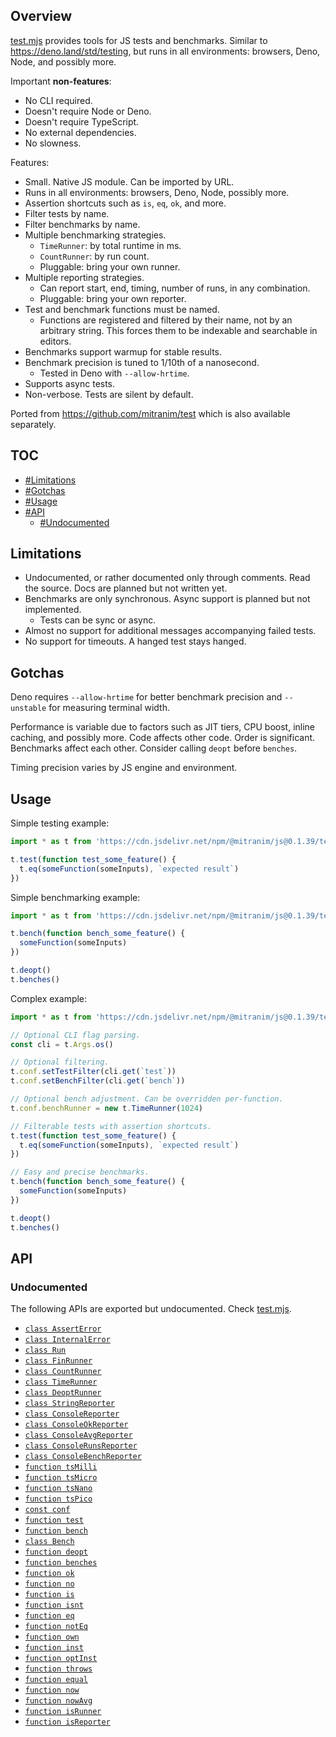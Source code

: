 ## Overview

[test.mjs](../test.mjs) provides tools for JS tests and benchmarks. Similar to https://deno.land/std/testing, but runs in all environments: browsers, Deno, Node, and possibly more.

Important **non-features**:

  * No CLI required.
  * Doesn't require Node or Deno.
  * Doesn't require TypeScript.
  * No external dependencies.
  * No slowness.

Features:

  * Small. Native JS module. Can be imported by URL.
  * Runs in all environments: browsers, Deno, Node, possibly more.
  * Assertion shortcuts such as `is`, `eq`, `ok`, and more.
  * Filter tests by name.
  * Filter benchmarks by name.
  * Multiple benchmarking strategies.
    * `TimeRunner`: by total runtime in ms.
    * `CountRunner`: by run count.
    * Pluggable: bring your own runner.
  * Multiple reporting strategies.
    * Can report start, end, timing, number of runs, in any combination.
    * Pluggable: bring your own reporter.
  * Test and benchmark functions must be named.
    * Functions are registered and filtered by their name, not by an arbitrary string. This forces them to be indexable and searchable in editors.
  * Benchmarks support warmup for stable results.
  * Benchmark precision is tuned to 1/10th of a nanosecond.
    * Tested in Deno with `--allow-hrtime`.
  * Supports async tests.
  * Non-verbose. Tests are silent by default.

Ported from https://github.com/mitranim/test which is also available separately.

## TOC

* [#Limitations](#limitations)
* [#Gotchas](#gotchas)
* [#Usage](#usage)
* [#API](#api)
  * [#Undocumented](#undocumented)

## Limitations

* Undocumented, or rather documented only through comments. Read the source. Docs are planned but not written yet.
* Benchmarks are only synchronous. Async support is planned but not implemented.
  * Tests can be sync or async.
* Almost no support for additional messages accompanying failed tests.
* No support for timeouts. A hanged test stays hanged.

## Gotchas

Deno requires `--allow-hrtime` for better benchmark precision and `--unstable` for measuring terminal width.

Performance is variable due to factors such as JIT tiers, CPU boost, inline caching, and possibly more. Code affects other code. Order is significant. Benchmarks affect each other. Consider calling `deopt` before `benches`.

Timing precision varies by JS engine and environment.

## Usage

Simple testing example:

```js
import * as t from 'https://cdn.jsdelivr.net/npm/@mitranim/js@0.1.39/test.mjs'

t.test(function test_some_feature() {
  t.eq(someFunction(someInputs), `expected result`)
})
```

Simple benchmarking example:

```js
import * as t from 'https://cdn.jsdelivr.net/npm/@mitranim/js@0.1.39/test.mjs'

t.bench(function bench_some_feature() {
  someFunction(someInputs)
})

t.deopt()
t.benches()
```

Complex example:

```js
import * as t from 'https://cdn.jsdelivr.net/npm/@mitranim/js@0.1.39/test.mjs'

// Optional CLI flag parsing.
const cli = t.Args.os()

// Optional filtering.
t.conf.setTestFilter(cli.get(`test`))
t.conf.setBenchFilter(cli.get(`bench`))

// Optional bench adjustment. Can be overridden per-function.
t.conf.benchRunner = new t.TimeRunner(1024)

// Filterable tests with assertion shortcuts.
t.test(function test_some_feature() {
  t.eq(someFunction(someInputs), `expected result`)
})

// Easy and precise benchmarks.
t.bench(function bench_some_feature() {
  someFunction(someInputs)
})

t.deopt()
t.benches()
```

## API

### Undocumented

The following APIs are exported but undocumented. Check [test.mjs](../test.mjs).

  * [`class AssertError`](../test.mjs#L8)
  * [`class InternalError`](../test.mjs#L12)
  * [`class Run`](../test.mjs#L24)
  * [`class FinRunner`](../test.mjs#L84)
  * [`class CountRunner`](../test.mjs#L130)
  * [`class TimeRunner`](../test.mjs#L158)
  * [`class DeoptRunner`](../test.mjs#L204)
  * [`class StringReporter`](../test.mjs#L214)
  * [`class ConsoleReporter`](../test.mjs#L253)
  * [`class ConsoleOkReporter`](../test.mjs#L264)
  * [`class ConsoleAvgReporter`](../test.mjs#L272)
  * [`class ConsoleRunsReporter`](../test.mjs#L289)
  * [`class ConsoleBenchReporter`](../test.mjs#L302)
  * [`function tsMilli`](../test.mjs#L311)
  * [`function tsMicro`](../test.mjs#L312)
  * [`function tsNano`](../test.mjs#L313)
  * [`function tsPico`](../test.mjs#L314)
  * [`const conf`](../test.mjs#L317)
  * [`function test`](../test.mjs#L365)
  * [`function bench`](../test.mjs#L399)
  * [`class Bench`](../test.mjs#L411)
  * [`function deopt`](../test.mjs#L439)
  * [`function benches`](../test.mjs#L449)
  * [`function ok`](../test.mjs#L468)
  * [`function no`](../test.mjs#L492)
  * [`function is`](../test.mjs#L508)
  * [`function isnt`](../test.mjs#L526)
  * [`function eq`](../test.mjs#L535)
  * [`function notEq`](../test.mjs#L549)
  * [`function own`](../test.mjs#L555)
  * [`function inst`](../test.mjs#L567)
  * [`function optInst`](../test.mjs#L578)
  * [`function throws`](../test.mjs#L590)
  * [`function equal`](../test.mjs#L668)
  * [`function now`](../test.mjs#L782)
  * [`function nowAvg`](../test.mjs#L793)
  * [`function isRunner`](../test.mjs#L811)
  * [`function isReporter`](../test.mjs#L813)
